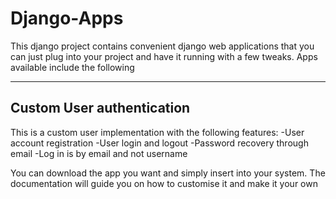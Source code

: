 # Django-Apps
This django project contains convenient django web applications that 
you can just plug into your project and have it running with a few tweaks.
Apps available include the following

---
## Custom User authentication
This is a custom user implementation with the following features:
-User account registration
-User login and logout
-Password recovery through email
-Log in is by email and not username

You can download the app you want and simply insert into your system. 
The documentation will guide you on how to customise it and make it your own
